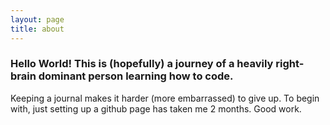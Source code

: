 ```yaml
---
layout: page
title: about
---
```


<!DOCTYPE html>

<head>
<link rel="stylesheet" href="https://cdnjs.cloudflare.com/ajax/libs/font-awesome/4.7.0/css/font-awesome.min.css">
</head>



### Hello World! This is (hopefully) a journey of a heavily right-brain dominant person learning how to code. 

Keeping a journal makes it harder (more embarrassed) to give up. To begin with, just setting up a github page has taken me 2 months. Good work.

